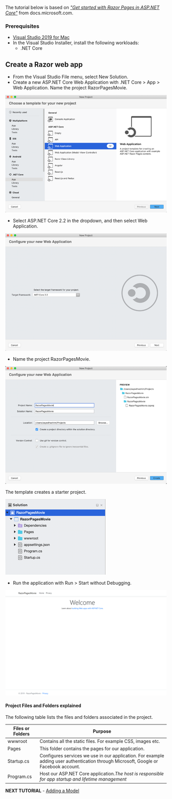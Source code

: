 The tutorial below is based on [*"Get started with Razor Pages in ASP.NET Core"*](https://docs.microsoft.com/en-us/aspnet/core/tutorials/razor-pages/razor-pages-start) from docs.microsoft.com.

### Prerequisites
*  [Visual Studio 2019 for Mac](https://visualstudio.microsoft.com/downloads/?wt.mc_id=adw-brand&gclid=Cj0KCQjwqYfWBRDPARIsABjQRYwLe3b9dJMixA98s8nS8QfuNBKGsiRVRXzB93fe4E27LGK5KLrGcnYaAgdREALw_wcB)
* In the Visual Studio Installer, install the following workloads:
    * .NET Core

## Create a Razor web app

* From the Visual Studio File menu, select New Solution.
* Create a new ASP.NET Core Web Application with .NET Core > App > Web Application. Name the project RazorPagesMovie.

![](images/newproject-vsmac.png)

* Select ASP.NET Core 2.2 in the dropdown, and then select Web Application.    

![](images/createwebapp-vsmac.png)

* Name the project RazorPagesMovie.

![](images/nameproject-vsmac.png)

The template creates a starter project.

![](images/projectfiles-vsmac.png)

* Run the application with Run > Start without Debugging.

![](images/razor-page.png)

#### Project Files and Folders explained

The following table lists the files and folders associated in the project.

| Files or Folders       | Purpose        |
| ------------- |-------------|
| wwwroot      | Contains all the static files. For example CSS, images etc. | 
| Pages     | This folder contains the pages for our application.      |    
| Startup.cs | Configures services  we use in our application. For example adding user authentication through Microsoft, Google or Facebook account.   |
| Program.cs | Host our ASP.NET Core application.*The host is responsible for app startup and lifetime management*     |  

**NEXT TUTORIAL** - [Adding a Model](../2-Add%20a%20model/Addamodel-VS.md)
